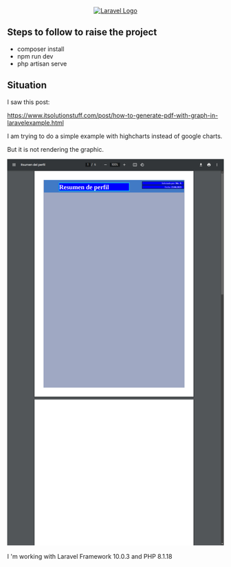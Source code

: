 <p align="center"><a href="https://laravel.com" target="_blank"><img src="https://raw.githubusercontent.com/laravel/art/master/logo-lockup/5%20SVG/2%20CMYK/1%20Full%20Color/laravel-logolockup-cmyk-red.svg" width="400" alt="Laravel Logo"></a></p>


## Steps to follow to raise the project

- composer install
- npm run dev
- php artisan serve

## Situation

I saw this post:

https://www.itsolutionstuff.com/post/how-to-generate-pdf-with-graph-in-laravelexample.html

I am trying to do a simple example with highcharts instead of google charts.

But it is not rendering the graphic.

![img.png](img.png)

I 'm working with Laravel Framework 10.0.3 and PHP 8.1.18
